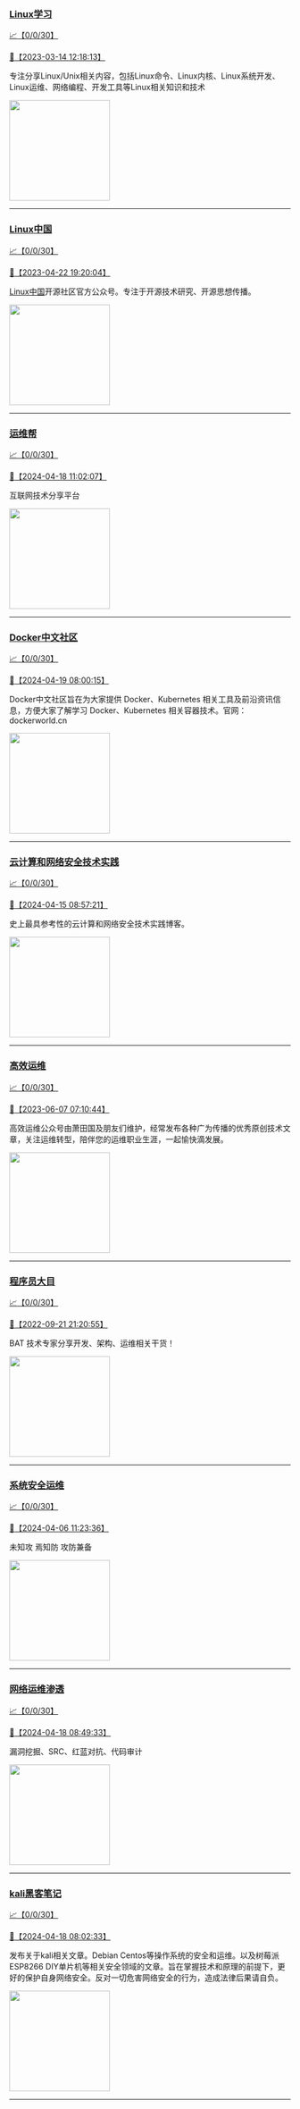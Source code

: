 
### [Linux学习](http://wechat.doonsec.com/wechat_echarts/?biz=MzI4MDEwNzAzNg==)

[:chart_with_upwards_trend:【0/0/30】](http://wechat.doonsec.com/wechat_echarts/?biz=MzI4MDEwNzAzNg==)

[:camera_flash:【2023-03-14 12:18:13】](https://mp.weixin.qq.com/s?__biz=MzI4MDEwNzAzNg==&mid=2649460110&idx=2&sn=d76412a9e0687ffe50c359ea4332a1a2&chksm=f3a2acfdc4d525ebb2f44288f886f46ce16507e0305ee1fcc74cb305757dd68610e87f461665&scene=27#wechat_redirect)

专注分享Linux/Unix相关内容，包括Linux命令、Linux内核、Linux系统开发、Linux运维、网络编程、开发工具等Linux相关知识和技术

<img align="top" width="180" src="http://open.weixin.qq.com/qr/code?username=gh_cb990d3ccd5f" alt="" />

---


### [Linux中国](http://wechat.doonsec.com/wechat_echarts/?biz=MjM5NjQ4MjYwMQ==)

[:chart_with_upwards_trend:【0/0/30】](http://wechat.doonsec.com/wechat_echarts/?biz=MjM5NjQ4MjYwMQ==)

[:camera_flash:【2023-04-22 19:20:04】](https://mp.weixin.qq.com/s?__biz=MjM5NjQ4MjYwMQ==&mid=2664678930&idx=3&sn=e1cd00ae476511afb34f4785124fb41a&chksm=bdcffd548ab87442b492af73b3af4e275b5439bd53b739798b806ed6947ab03e47e8efbe9a59&scene=27#wechat_redirect)

[Linux中国](https://linux.cn/)开源社区官方公众号。专注于开源技术研究、开源思想传播。

<img align="top" width="180" src="http://open.weixin.qq.com/qr/code?username=gh_52ef55f8adfd" alt="" />

---


### [运维帮](http://wechat.doonsec.com/wechat_echarts/?biz=MzA3MzYwNjQ3NA==)

[:chart_with_upwards_trend:【0/0/30】](http://wechat.doonsec.com/wechat_echarts/?biz=MzA3MzYwNjQ3NA==)

[:camera_flash:【2024-04-18 11:02:07】](https://mp.weixin.qq.com/s?__biz=MzA3MzYwNjQ3NA==&mid=2651301328&idx=1&sn=13bcc3d7ebeb4146768f29a41e7fecea&chksm=852f2bd8917c13e0d0d5596b7410fdd86a45cf59e3720f90c7ddbefb1060192d320ee80bedd8&scene=27#wechat_redirect)

互联网技术分享平台

<img align="top" width="180" src="http://open.weixin.qq.com/qr/code?username=gh_445a39329cd8" alt="" />

---


### [Docker中文社区](http://wechat.doonsec.com/wechat_echarts/?biz=MzI1NzI5NDM4Mw==)

[:chart_with_upwards_trend:【0/0/30】](http://wechat.doonsec.com/wechat_echarts/?biz=MzI1NzI5NDM4Mw==)

[:camera_flash:【2024-04-19 08:00:15】](https://mp.weixin.qq.com/s?__biz=MzI1NzI5NDM4Mw==&mid=2247497185&idx=1&sn=3fb67181ebdb795f85af5a1fd3b518b4&chksm=eb5ba15215021d4f100c8854698f82e67920f0ca15814514f723a6f7a7987ced9f3559debc71&scene=27&key=229af70f2f34e1825f9e0ff85d06d2276403705a2f7bd349e388430b47a559ca3792a52922baabfb27edb4b9b538fea3b5459e6582521678b062adc939122be64c2d3895eba204c7674c6426c00707a20158143c86d3b09facc56ba74f486ee2fb6f76f8ac1deeeaeddc800d5cf12d02a52bcbe84146d48defeaa562e2b0c2c4&ascene=0&uin=MzgxODQ4MjMz&devicetype=Windows+10+x64&version=63090819&lang=zh_CN&countrycode=GY&exportkey=n_ChQIAhIQnBgEh7gKQ3XvzwIfzO6tFhLgAQIE97dBBAEAAAAAAIUnF%2Bw%2FpLEAAAAOpnltbLcz9gKNyK89dVj0gYLHHLb%2FLTIW%2Fksgx3DHiCXoKCvAeA%2BOak2WpH6v87ldVlK7VNAKzgzcOG0IUZLdvoZW%2BurmFNDmdNAf7gV%2BRmerPt6UjO6n0Z%2BnMX3eldQetpkT%2FOC8xXHUOa%2Fi4i9axY%2B%2F35wYqvpoa7GkvgFBAcZuI8vLNX0iM%2FMVCT1L8oQuOR31AXOtPJ0iYH%2FnjM5G3%2Bgu0AbLWv4wyB%2FFEOYPdQabVPppIcPOac5l1jg9z4pe3%2Fjch1uqWBQc&acctmode=0&pass_ticket=umgSmXjLcsHfuE5m9ovQOG2FcgDOmn53TF%2Fr0W9AABhOri864Ia37h2RLnztR5YXY5B5zsxjipxqqB9lV8WIDg%3D%3D&wx_header=1&scene=27#wechat_redirect)

Docker中文社区旨在为大家提供 Docker、Kubernetes 相关工具及前沿资讯信息，方便大家了解学习 Docker、Kubernetes 相关容器技术。官网：dockerworld.cn

<img align="top" width="180" src="http://open.weixin.qq.com/qr/code?username=gh_8620cb9f61a5" alt="" />

---


### [云计算和网络安全技术实践](http://wechat.doonsec.com/wechat_echarts/?biz=MzA3MjM5MDc2Nw==)

[:chart_with_upwards_trend:【0/0/30】](http://wechat.doonsec.com/wechat_echarts/?biz=MzA3MjM5MDc2Nw==)

[:camera_flash:【2024-04-15 08:57:21】](https://mp.weixin.qq.com/s?__biz=MzA3MjM5MDc2Nw==&mid=2650748362&idx=1&sn=5835db2bb35af9296b65a47e2bb70bd7&chksm=861aeebc9f4df2faefb32d3144e19f37862ebd8f7db5841e701b956acf056607418b2edca39f&scene=27#wechat_redirect)

史上最具参考性的云计算和网络安全技术实践博客。

<img align="top" width="180" src="http://open.weixin.qq.com/qr/code?username=gh_34d6b0cb5633" alt="" />

---


### [高效运维](http://wechat.doonsec.com/wechat_echarts/?biz=MzA4Nzg5Nzc5OA==)

[:chart_with_upwards_trend:【0/0/30】](http://wechat.doonsec.com/wechat_echarts/?biz=MzA4Nzg5Nzc5OA==)

[:camera_flash:【2023-06-07 07:10:44】](https://mp.weixin.qq.com/s?__biz=MzA4Nzg5Nzc5OA==&mid=2651734637&idx=4&sn=2e47f69f965e98f599fed75ddb3837ef&chksm=8bc881c4bcbf08d2df71b5670c0499709a5281229287b15d178de64108ac464cd1f023287884&scene=27#wechat_redirect)

高效运维公众号由萧田国及朋友们维护，经常发布各种广为传播的优秀原创技术文章，关注运维转型，陪伴您的运维职业生涯，一起愉快滴发展。

<img align="top" width="180" src="http://open.weixin.qq.com/qr/code?username=gh_0fdeda7cb50a" alt="" />

---


### [程序员大目](http://wechat.doonsec.com/wechat_echarts/?biz=MzI4ODQ3NjE2OA==)

[:chart_with_upwards_trend:【0/0/30】](http://wechat.doonsec.com/wechat_echarts/?biz=MzI4ODQ3NjE2OA==)

[:camera_flash:【2022-09-21 21:20:55】](https://mp.weixin.qq.com/s?__biz=MzI4ODQ3NjE2OA==&mid=2247500356&idx=1&sn=69754a844e3a51a5427a0efec6aa45bd&chksm=ec3f5f23db48d6353810ef9157baf1fc90adbd884423aba73bd00450e5e6777e6e46dbe30489&scene=27&key=512fb80aa4f22d2a8ac8a7af6059d9b697eaef75ed0476d4690fc363cab93d636f7775d20d20fd3b1cd8bc051e62783ef79a2497a6b927846f0446f0af1324426177ebc087d480f11223e6aa409b2a26ab3d9ac220856bd51003dc89dc5306590dc812175fea69cf84266821b6f428181384d29a2d5a699f58c3d897ce4f980a&ascene=15&uin=MTA3Mzc3OTIzNQ%3D%3D&devicetype=Windows+Server+2016+x64&version=63070517&lang=zh_CN&session_us=gh_5f81484d311e&exportkey=AfaIj87lbeDD6CwHew4i%2FSM%3D&acctmode=0&pass_ticket=nP6spRM8hMyiazMifMuFetRdSji3u6F4iU1PoNglFE6zGbwDRWX%2F4QyvCBMQQBay&wx_header=0&fontgear=2&scene=27#wechat_redirect)

BAT 技术专家分享开发、架构、运维相关干货！

<img align="top" width="180" src="http://open.weixin.qq.com/qr/code?username=gh_e6849e368b5f" alt="" />

---


### [系统安全运维](http://wechat.doonsec.com/wechat_echarts/?biz=Mzk0NjE0NDc5OQ==)

[:chart_with_upwards_trend:【0/0/30】](http://wechat.doonsec.com/wechat_echarts/?biz=Mzk0NjE0NDc5OQ==)

[:camera_flash:【2024-04-06 11:23:36】](https://mp.weixin.qq.com/s?__biz=Mzk0NjE0NDc5OQ==&mid=2247523738&idx=2&sn=4a3f45abe32c68a1621034fb03579ba9&chksm=c2942640cb94aa55eafa18aea62290ca785c8d25df3927322df2ed7da74a1c8485822249d99a&scene=27&key=9141c73f98017e9b1871b9b43f7091c4c78a531d3c9561b081f26c9765927ec8b89e81f99a744245354f2fb7ba2f7725ceb02ac310c10221b348089861cbcb98340ea174150008eca840ab9a315a8b3d152df150af5477a87772e04aba5bb925539fccbe4cad6c761b94d79d5c9de1fe4c4b0adefaebdecdb76f676626234c72&ascene=0&uin=MzgxODQ4MjMz&devicetype=Windows+10+x64&version=63090819&lang=zh_CN&countrycode=GY&exportkey=n_ChQIAhIQFwoTUB0XnglmI%2Fb%2F7pNy8hLgAQIE97dBBAEAAAAAAL39FCBR3fQAAAAOpnltbLcz9gKNyK89dVj0qCmZ4cr%2FchYrs6S7yjMvm%2BQ%2BfZIWF1HS0rv643ftm2DIM3x8QcX1a7UZsCPBqkAyq87zrvk0qgkXpg9p%2BQ%2BT4pUa1pN4L6QdFwknZUvY37DTdHt288%2BhXW%2FIN%2B6kvIjyGLCQlkVGAWRt5mg1SNgnjoqDYmjeUXuvs7F%2F43KwsR6Fw9IGE9iH1xusJqg7ILZOXwfNyBx7uUEeUV90JstLb%2FLwkS8Tg8hwqPeGzy%2BCC1Lb763N390CtYSY&acctmode=0&pass_ticket=%2BwOGlYJ1tkS4xUVkgG%2Fi%2Bz7N9u5eS%2FNVA3b37fN1%2BvYMzl%2F%2BXh3BhYv2V6SNQA9%2FuFqtdgYjdfGkG2yCcaYtYA%3D%3D&wx_header=1&scene=27#wechat_redirect)

未知攻 焉知防 攻防兼备

<img align="top" width="180" src="http://open.weixin.qq.com/qr/code?username=gh_2c298b630170" alt="" />

---


### [网络运维渗透](http://wechat.doonsec.com/wechat_echarts/?biz=MzA3MjMxODUwNg==)

[:chart_with_upwards_trend:【0/0/30】](http://wechat.doonsec.com/wechat_echarts/?biz=MzA3MjMxODUwNg==)

[:camera_flash:【2024-04-18 08:49:33】](https://mp.weixin.qq.com/s?__biz=MzA3MjMxODUwNg==&mid=2247486520&idx=1&sn=2a0d27674c2a49dc46db4a44a416ce66&chksm=9e76bb77698abaa2fafeb271e0ac08be452b6ddbcfb725c22bf8edfc5747c6a1990e8d29b897&scene=27#wechat_redirect)

漏洞挖掘、SRC、红蓝对抗、代码审计

<img align="top" width="180" src="http://open.weixin.qq.com/qr/code?username=gh_304f5239b3b0" alt="" />

---


### [kali黑客笔记](http://wechat.doonsec.com/wechat_echarts/?biz=MzkxMzIwNTY1OA==)

[:chart_with_upwards_trend:【0/0/30】](http://wechat.doonsec.com/wechat_echarts/?biz=MzkxMzIwNTY1OA==)

[:camera_flash:【2024-04-18 08:02:33】](https://mp.weixin.qq.com/s?__biz=MzkxMzIwNTY1OA==&mid=2247504225&idx=1&sn=48e506e8be39574bedf0b73748daac89&chksm=c0b2fc0f70de3bb89a3840a229ba81468d323ddb55297685e5c40e0a39ae674a79bfc5f81f0b&scene=27#wechat_redirect)

发布关于kali相关文章。Debian Centos等操作系统的安全和运维。以及树莓派 ESP8266 DIY单片机等相关安全领域的文章。旨在掌握技术和原理的前提下，更好的保护自身网络安全。反对一切危害网络安全的行为，造成法律后果请自负。

<img align="top" width="180" src="http://open.weixin.qq.com/qr/code?username=gh_fbcaf351ddc1" alt="" />

---

